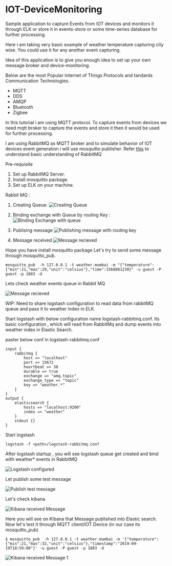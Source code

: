 # IOT-DeviceMonitoring
Sample application to capture Events from IOT devices and monitors it through ELK or store it in events-store or some time-series database for further processing.

Here i am taking very basic example of weather temperature capturing city wise. You could use it for any another event capturing.

Idea of this application is to give you enough idea to set up your own message broker and device-monitoring. 

Below are the most Popular Internet of Things Protocols and tandards Communication Technologies. 
* MQTT
* DDS
* AMQP
* Bluetooth
* Zigbee

In this tutorial i am using MQTT protocol. To capture events from devices we need mqtt broker to capture the events and store it then it would be used for further processing. 

I am using RabbitMQ as MQTT broker and to simulate behavior of IOT devices event generation i will use mosquitto publisher. Refer [this](https://youtu.be/deG25y_r6OY) to understand basic understanding of RabbitMQ

Pre-requisite
1. Set up RabbitMQ Server.
2. Install mosquitto package.
3. Set up ELK on your machine.

Rabbit MQ :
1. Creating Queue:
![Creating Queue](https://github.com/RitreshGirdhar/IOT-DeviceMonitoring/blob/master/images/Rabbitmq-1.png)

2. Binding exchange with Queue by routing Key :
![Binding Exchange with queue](https://github.com/RitreshGirdhar/IOT-DeviceMonitoring/blob/master/images/Rabbitmq-2.png)

3. Publising message 
![Publishing message with routing key](https://github.com/RitreshGirdhar/IOT-DeviceMonitoring/blob/master/images/Rabbitmq-3.png)

4. Message received
![Message recieved](https://github.com/RitreshGirdhar/IOT-DeviceMonitoring/blob/master/images/Rabbitmq-4.png)


Hope you have install mosquitto package Let's try to send some message through mosquitto_pub.

```
mosquitto_pub  -h 127.0.0.1 -t weather.mumbai -m "{"temperature":{"min":21,"max":29,"unit":"celsius"},"time":1568881230}" -u guest -P guest -p 1883 -d
```

Lets check weather events queue in Rabbit MQ 

![Message recieved](https://github.com/RitreshGirdhar/IOT-DeviceMonitoring/blob/master/images/Message-Received.png)


WIP: Need to share logstash configuration to read data from rabbitMQ queue and pass it to weather index in ELK.

Start logstash with below configuration name logstash-rabbitmq.conf. Its basic configuration , which will read from RabbitMq and dump events into weather index in Elastic Search.

paster below conf in logstash-rabbitmq.conf
```
input {
    rabbitmq {
        host => "localhost"
        port => 15672
        heartbeat => 30
        durable => true
        exchange => "amq.topic"
        exchange_type => "topic"
        key => "weather.*"
    }
}
output {
    elasticsearch {
        hosts => "localhost:9200"
        index => "weather"
    }
    stdout {}
}
```

Start logstash 
```
logstash -f <path>/logstash-rabbitmq.conf
```

After logstash startup , you will see logstash queue get created and bind with weather* events in RabbitMQ 

![Logstash configured](https://github.com/RitreshGirdhar/IOT-DeviceMonitoring/blob/master/images/Logstash-bind.png)

Let publish some test message 

![Publish test message](https://github.com/RitreshGirdhar/IOT-DeviceMonitoring/blob/master/images/publish-message.png)

Let's check kibana 

![Kibana received Message](https://github.com/RitreshGirdhar/IOT-DeviceMonitoring/blob/master/images/Kibana-read-weather-index.png)

Here you will see on Kibana that Message published into Elastic search.  Now let's test it through MQTT client/IOT Device (in our case its mosquitto_pub)


```
$ mosquitto_pub  -h 127.0.0.1 -t weather.mumbai -m '{"temperature":{"min":21,"max":32,"unit":"celsius"},"timestamp":"2019-09-19T18:59:00"}' -u guest -P guest -p 1883 -d
```

![Kibana received Message 1](https://github.com/RitreshGirdhar/IOT-DeviceMonitoring/blob/master/images/mosquito-msg-consumer.png)




